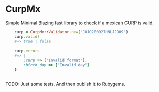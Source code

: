 # CurpMx

~~Simple~~ ~~Minimal~~ Blazing fast library to check if a mexican CURP is valid.

```ruby
    curp = CurpMx::Validator.new("JOJO200927HNLJJO09")
    curp.valid?
    #=> true | false
    
    curp.errors
    #=> {
        :curp => ["Invalid format"],
        :birth_day => ["Invalid day"]
    }
    
```

TODO: Just some tests. And then publish it to Rubygems.
